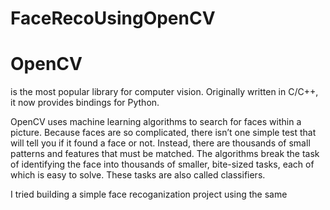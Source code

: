 # FaceRecoUsingOpenCV
# OpenCV
is the most popular library for computer vision. Originally written in C/C++, it now provides bindings for Python.

OpenCV uses machine learning algorithms to search for faces within a picture. Because faces are so complicated, there isn’t one simple test that will tell you if it found a face or not. Instead, there are thousands of small patterns and features that must be matched. The algorithms break the task of identifying the face into thousands of smaller, bite-sized tasks, each of which is easy to solve. These tasks are also called classifiers.

I tried building a simple face recoganization project using the same

